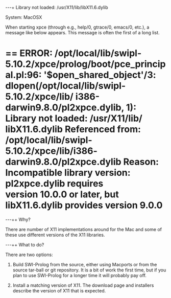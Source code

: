 ---+ Library not loaded: /usr/X11/lib/libX11.6.dylib

System: MacOSX

When starting xpce (through e.g., help/0, gtrace/0, emacs/0, etc.), a message
like below appears.  This message is often the first of a long list.

  ==
  ERROR: /opt/local/lib/swipl-5.10.2/xpce/prolog/boot/pce_principal.pl:96:
        '$open_shared_object'/3: dlopen(/opt/local/lib/swipl-5.10.2/xpce/lib/ 
i386-darwin9.8.0/pl2xpce.dylib, 1): Library not loaded: /usr/X11/lib/ 
libX11.6.dylib
   Referenced from: /opt/local/lib/swipl-5.10.2/xpce/lib/i386- 
darwin9.8.0/pl2xpce.dylib
   Reason: Incompatible library version: pl2xpce.dylib requires  
version 10.0.0 or later, but libX11.6.dylib provides version 9.0.0
  ==

---++ Why?

There are number of X11 implementations around for the Mac and some of these use different versions of the X11 libraries.

---++ What to do?

There are two options:

   1. Build SWI-Prolog from the source, either using Macports or from the
   source tar-ball or git repository.  It is a bit of work the first time,
   but if you plan to use SWI-Prolog for a longer time it will probably
   pay off.

   2. Install a matching version of X11.  The download page and installers
   describe the version of X11 that is expected.
